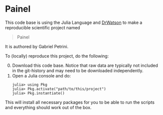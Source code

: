 # Painel

This code base is using the Julia Language and [DrWatson](https://juliadynamics.github.io/DrWatson.jl/stable/)
to make a reproducible scientific project named
> Painel

It is authored by Gabriel Petrini.

To (locally) reproduce this project, do the following:

0. Download this code base. Notice that raw data are typically not included in the
   git-history and may need to be downloaded independently.
1. Open a Julia console and do:
   ```
   julia> using Pkg
   julia> Pkg.activate("path/to/this/project")
   julia> Pkg.instantiate()
   ```

This will install all necessary packages for you to be able to run the scripts and
everything should work out of the box.
